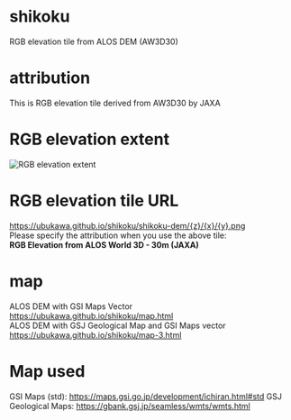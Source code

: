 # shikoku
RGB elevation tile from ALOS DEM (AW3D30)

# attribution
This is RGB elevation tile derived from AW3D30 by JAXA

# RGB elevation extent
![RGB elevation extent](https://ubukawa.github.io/shikoku/DEM-extent.png")

# RGB elevation tile URL
https://ubukawa.github.io/shikoku/shikoku-dem/{z}/{x}/{y}.png  
Please specify the attribution when you use the above tile:  
**RGB Elevation from ALOS World 3D - 30m (JAXA)**

# map
ALOS DEM with GSI Maps Vector  https://ubukawa.github.io/shikoku/map.html  
ALOS DEM with GSJ Geological Map and GSI Maps vector https://ubukawa.github.io/shikoku/map-3.html  

# Map used
GSI Maps (std):  https://maps.gsi.go.jp/development/ichiran.html#std
GSJ Geological Maps:  https://gbank.gsj.jp/seamless/wmts/wmts.html  
